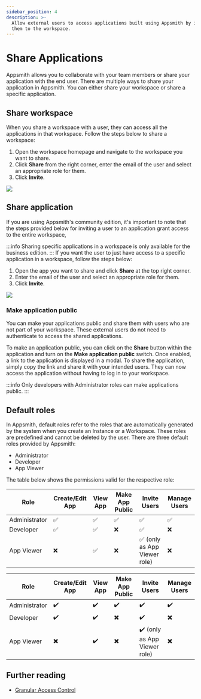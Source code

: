 ```yaml
---
sidebar_position: 4
description: >-
  Allow external users to access applications built using Appsmith by inviting
  them to the workspace.
---
```


# Share Applications

Appsmith allows you to collaborate with your team members or share your application with the end user. There are multiple ways to share your application in Appsmith. You can either share your workspace or share a specific application.

## Share workspace

When you share a workspace with a user, they can access all the applications in that workspace. Follow the steps below to share a workspace:
1. Open the workspace homepage and navigate to the workspace you want to share.
2. Click **Share** from the right corner, enter the email of the user and select an appropriate role for them.
3. Click **Invite**.

![](/img/Share_workspace.png)

## Share application

If you are using Appsmith's community edition, it's important to note that the steps provided below for inviting a user to an application grant access to the entire workspace, 

:::info
Sharing specific applications in a workspace is only available for the business edition.
:::
If you want the user to just have access to a specific application in a workspace, follow the steps below:

1. Open the app you want to share and click **Share** at the top right corner.
2. Enter the email of the user and select an appropriate role for them.
3. Click **Invite**.

![](/img/share_application.png)


### Make application public

You can make your applications public and share them with users who are not part of your workspace. These external users do not need to authenticate to access the shared applications.

To make an application public, you can click on the **Share** button within the application and turn on the **Make application public** switch. Once enabled, a link to the application is displayed in a modal. To share the application, simply copy the link and share it with your intended users. They can now access the application without having to log in to your workspace.

:::info
Only developers with Administrator roles can make applications public.
:::

## Default roles

In Appsmith, default roles refer to the roles that are automatically generated by the system when you create an Instance or a Workspace. These roles are predefined and cannot be deleted by the user. There are three default roles provided by Appsmith:

- Administrator
- Developer 
- App Viewer 

The table below shows the permissions valid for the respective role:

|Role|	Create/Edit App |	View App | Make App Public | Invite Users | Manage Users |
|----|------------------|----------|-----------------|--------------|--------------|
| Administrator |	:white_check_mark: |	:white_check_mark: |	:white_check_mark: |	:white_check_mark: |	:white_check_mark: |
|Developer |	:white_check_mark:|	:white_check_mark:|	:x:|	:white_check_mark:|	:x:|
|App Viewer|	:x:|	:white_check_mark:|	:x:|	:white_check_mark: (only as App Viewer role)|	:x:|

|Role|	Create/Edit App |	View App | Make App Public | Invite Users | Manage Users |
|----|------------------|----------|-----------------|--------------|--------------|
| Administrator |	:heavy_check_mark: |	:heavy_check_mark: |	:heavy_check_mark: |	:heavy_check_mark: |	:heavy_check_mark: |
|Developer |	:heavy_check_mark:|	:heavy_check_mark:|	:heavy_multiplication_x:|	:heavy_check_mark:|	:heavy_multiplication_x:|
|App Viewer|	:heavy_multiplication_x:|	:heavy_check_mark:|	:heavy_multiplication_x:|	:heavy_check_mark: (only as App Viewer role)|	:heavy_multiplication_x:|


## Further reading

- [Granular Access Control](/advanced-concepts/access-control/granular-access-control)